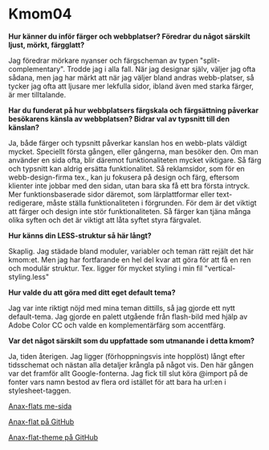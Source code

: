 Kmom04
===============================

**Hur känner du inför färger och webbplatser? Föredrar du något särskilt ljust, mörkt, färgglatt?**

Jag föredrar mörkare nyanser och färgscheman av typen "split-complementary". Trodde jag i alla fall. När jag designar själv, väljer jag ofta sådana, men jag har märkt att när jag väljer bland andras webb-platser, så tycker jag ofta att ljusare mer lekfulla sidor, ibland även med starka färger, är mer tilltalande.


**Har du funderat på hur webbplatsers färgskala och färgsättning påverkar besökarens känsla av webbplatsen? Bidrar val av typsnitt till den känslan?**

Ja, både färger och typsnitt påverkar kanslan hos en webb-plats väldigt mycket. Speciellt första gången, eller gångerna, man besöker den. Om man använder en sida ofta, blir däremot funktionaliteten mycket viktigare. Så färg och typsnitt kan aldrig ersätta funktionalitet. Så reklamsidor, som för en webb-design-firma tex., kan ju fokusera på design och färg, eftersom klienter inte jobbar med den sidan, utan bara ska få ett bra första intryck. Mer funktionsbaserade sidor däremot, som lärplattformar eller text-redigerare, måste ställa funktionaliteten i förgrunden. För dem är det viktigt att färger och design inte stör funktionaliteten.
Så färger kan tjäna många olika syften och det är viktigt att låta syftet styra färgvalet.

**Hur känns din LESS-struktur så här långt?**

Skaplig. Jag städade bland moduler, variabler och teman rätt rejält det här kmom:et. Men jag har fortfarande en hel del kvar att göra för att få en ren och modulär struktur. Tex. ligger för mycket styling i min fil "vertical-styling.less"


**Hur valde du att göra med ditt eget default tema?**

Jag var inte riktigt nöjd med mina teman dittills, så jag gjorde ett nytt default-tema. Jag gjorde en palett utgående från flash-bild med hjälp av Adobe Color CC och valde en komplementärfärg som accentfärg.


**Var det något särskilt som du uppfattade som utmanande i detta kmom?**

Ja, tiden återigen. Jag ligger (förhoppningsvis inte hopplöst) långt efter tidsschemat och nästan alla detaljer krångla på något vis.
Den här gången var det framför allt Google-fonterna. Jag fick till slut köra @import på de fonter vars namn bestod av flera ord istället för att bara ha url:en i stylesheet-taggen.

[Anax-flats me-sida](http://www.student.bth.se/~bjbe17/dbwebb-kurser/design/me/anax-flat/htdocs/index.php)

[Anax-flat på GitHub](https://github.com/peterberggren/anax-flat-ver2)

[Anax-flat-theme på GitHub](https://github.com/peterberggren/anax-flat-theme)
